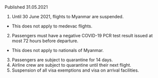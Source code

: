 Published 31.05.2021
1. Until 30 June 2021, flights to Myanmar are suspended.
- This does not apply to medevac flights.
2. Passengers must have a negative COVID-19 PCR test result issued at most 72 hours before departure.
- This does not apply to nationals of Myanmar. 
3. Passengers are subject to quarantine for 14 days.
4. Airline crew are subject to quarantine until their next flight.
5. Suspension of all visa exemptions and visa on arrival facilities.

